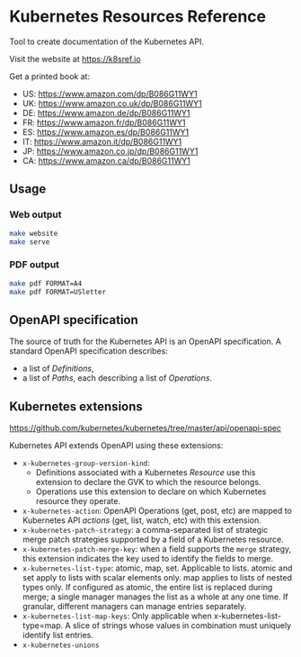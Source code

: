 # Kubernetes Resources Reference

Tool to create documentation of the Kubernetes API.

Visit the website at https://k8sref.io

Get a printed book at:

- US: https://www.amazon.com/dp/B086G11WY1
- UK: https://www.amazon.co.uk/dp/B086G11WY1
- DE: https://www.amazon.de/dp/B086G11WY1
- FR: https://www.amazon.fr/dp/B086G11WY1
- ES: https://www.amazon.es/dp/B086G11WY1
- IT: https://www.amazon.it/dp/B086G11WY1
- JP: https://www.amazon.co.jp/dp/B086G11WY1
- CA: https://www.amazon.ca/dp/B086G11WY1

## Usage

### Web output

```sh
make website
make serve
```

### PDF output

```sh
make pdf FORMAT=A4
make pdf FORMAT=USletter
```

## OpenAPI specification

The source of truth for the Kubernetes API is an OpenAPI specification. A standard OpenAPI specification describes:

- a list of *Definitions*,
- a list of *Paths*, each describing a list of *Operations*.

## Kubernetes extensions

https://github.com/kubernetes/kubernetes/tree/master/api/openapi-spec

Kubernetes API extends OpenAPI using these extensions:

- `x-kubernetes-group-version-kind`:
  - Definitions associated with a Kubernetes *Resource* use this extension to declare the GVK to which the resource belongs.
  - Operations use this extension to declare on which Kubernetes resource they operate.
- `x-kubernetes-action`: OpenAPI Operations (get, post, etc) are mapped to Kubernetes API *actions* (get, list, watch, etc) with this extension.
- `x-kubernetes-patch-strategy`: a comma-separated list of strategic merge patch strategies supported by a field of a Kubernetes resource.
- `x-kubernetes-patch-merge-key`: when a field supports the `merge` strategy, this extension indicates the key used to identify the fields to merge.
- `x-kubernetes-list-type`: atomic, map, set. Applicable to lists. atomic and set apply to lists with scalar elements only. map applies to lists of nested types only. If configured as atomic, the entire list is replaced during merge; a single manager manages the list as a whole at any one time. If granular, different managers can manage entries separately.
- `x-kubernetes-list-map-keys`: Only applicable when x-kubernetes-list-type=map. A slice of strings whose values in combination must uniquely identify list entries.
- `x-kubernetes-unions`
